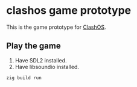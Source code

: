 # clashos game prototype

This is the game prototype for [ClashOS](https://github.com/andrewrk/clashos).

## Play the game

1. Have SDL2 installed.
2. Have libsoundio installed.

```
zig build run
```
